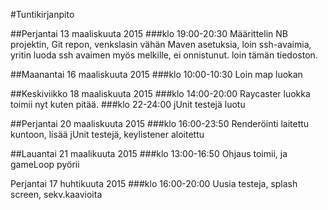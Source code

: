 #Tuntikirjanpito

##Perjantai 13 maaliskuuta 2015
###klo 19:00-20:30
	Määrittelin NB projektin, Git repon, venkslasin vähän Maven asetuksia, loin ssh-avaimia, yritin luoda ssh avaimen myös melkille, ei onnistunut. loin tämän tiedoston. 


##Maanantai 16 maaliskuuta 2015
###klo 10:00-10:30
	Loin map luokan

##Keskiviikko 18 maaliskuuta 2015
###klo 14:00-20:00
	Raycaster luokka toimii nyt kuten pitää.
###klo 22-24:00
	jUnit testejä luotu

##Perjantai 20 maaliskuuta 2015
###klo 16:00-23:50
	Renderöinti laitettu kuntoon, lisää jUnit testejä, keylistener aloitettu

##Lauantai 21 maalikuuta 2015
###klo 13:00-16:50
	Ohjaus toimii, ja gameLoop pyörii


Perjantai 17 huhtikuuta 2015
###klo 16:00-20:00
	Uusia testeja, splash screen, sekv.kaavioita 
